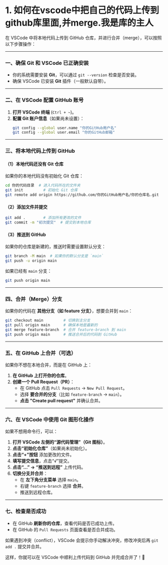 # 1. 如何在vscode中把自己的代码上传到github库里面,并merge.我是库的主人

在 VSCode 中将本地代码上传到 GitHub 仓库，并进行合并（merge），可以按照以下步骤操作：

---

### **一、确保 Git 和 VSCode 已正确安装**
- 你的系统需要安装 **Git**，可以通过 `git --version` 检查是否安装。
- 确保 VSCode 已安装 **Git** 插件（一般默认自带）。

---

### **二、在 VSCode 配置 GitHub 账号**
1. **打开 VSCode 终端** (`Ctrl + ~`)。
2. **配置 Git 账户信息**（如果尚未设置）：
   ```sh
   git config --global user.name "你的GitHub用户名"
   git config --global user.email "你的GitHub邮箱"
   ```

---

### **三、将本地代码上传到 GitHub**
#### **（1）本地代码还没有 Git 仓库**
如果你的本地代码没有初始化 Git 仓库：
```sh
cd 你的代码目录  # 进入代码所在的文件夹
git init         # 初始化 Git 仓库
git remote add origin https://github.com/你的GitHub用户名/你的仓库名.git
```

#### **（2）添加文件并提交**
```sh
git add .        # 添加所有更改的文件
git commit -m "初次提交"  # 提交到本地仓库
```

#### **（3）推送到 GitHub**
如果你的仓库是新建的，推送时需要设置默认分支：
```sh
git branch -M main  # 如果你的默认分支是 `main`
git push -u origin main
```
如果已经有 `main` 分支：
```sh
git push origin main
```

---

### **四、合并（Merge）分支**
如果你的代码在 **其他分支（如 feature 分支）**，想要合并到 `main`：
```sh
git checkout main         # 切换到主分支
git pull origin main      # 确保本地是最新的
git merge feature-branch  # 合并 feature-branch 到 main
git push origin main      # 推送合并后的代码到 GitHub
```

---

### **五、在 GitHub 上合并（可选）**
如果你不想在本地合并，而是在 GitHub 上：
1. **在 GitHub 上打开你的仓库**。
2. **创建一个 Pull Request（PR）**：
   - 在 GitHub 点击 `Pull Requests` -> `New Pull Request`。
   - 选择 **要合并的分支**（比如 `feature-branch` -> `main`）。
   - **点击 "Create pull request"** 并确认合并。

---

### **六、在 VSCode 中使用 Git 图形化操作**
如果不想用命令行，可以：
1. **打开 VSCode 左侧的“源代码管理”（Git 图标）**。
2. **点击“初始化仓库”**（如果尚未初始化）。
3. **点击“+”按钮** 添加更改的文件。
4. **填写提交信息**，点击“√”提交。
5. **点击“...” -> “推送到远程”** 上传代码。
6. **切换分支并合并**：
   - 在 **左下角分支菜单** 选择 `main`。
   - 右键 `feature-branch` 选择 **合并**。
   - 推送到远程仓库。

---

### **七、检查是否成功**
- 在 GitHub **刷新你的仓库**，查看代码是否已成功上传。
- 在 GitHub 的 `Pull Requests` 页面查看是否合并成功。

如果遇到冲突（conflict），VSCode 会提示你手动解决冲突，修改冲突后再 `git add .` 提交并合并。

这样，你就可以在 VSCode 中顺利上传代码到 GitHub 并完成合并了！🚀

